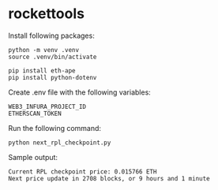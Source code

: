 # rockettools

Install following packages:

```
python -m venv .venv
source .venv/bin/activate

pip install eth-ape
pip install python-dotenv
```

Create .env file with the following variables:

```
WEB3_INFURA_PROJECT_ID
ETHERSCAN_TOKEN
```

Run the following command:

```
python next_rpl_checkpoint.py
```

Sample output:

```
Current RPL checkpoint price: 0.015766 ETH
Next price update in 2708 blocks, or 9 hours and 1 minute
```
